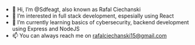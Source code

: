 - 👋 Hi, I’m @Sdfeagt, also known as Rafal Ciechanski
- 👀 I’m interested in full stack development, espesially using React
- 🌱 I’m currently learning basics of cybersecurity, backend development using Express and NodeJS
- 📫 You can always reach me on rafalciechanski15@gmail.com

<!---
Sdfeagt/Sdfeagt is a ✨ special ✨ repository because its `README.md` (this file) appears on your GitHub profile.
You can click the Preview link to take a look at your changes.
--->
